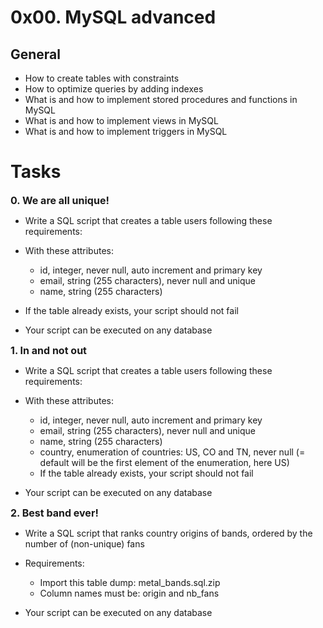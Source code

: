 # 0x00. MySQL advanced
## General
 * How to create tables with constraints
 * How to optimize queries by adding indexes
 * What is and how to implement stored procedures and functions in MySQL
 * What is and how to implement views in MySQL
 * What is and how to implement triggers in MySQL
# Tasks
 <font size=3> **0. We are all unique!** </font>
 * Write a SQL script that creates a table users following these requirements:

 * With these attributes:
   * id, integer, never null, auto increment and primary key
   * email, string (255 characters), never null and unique
   * name, string (255 characters)
 * If the table already exists, your script should not fail
 * Your script can be executed on any database

 <font size=3> **1. In and not out** </font>
 * Write a SQL script that creates a table users following these requirements:

 * With these attributes:
   * id, integer, never null, auto increment and primary key
   * email, string (255 characters), never null and unique
   * name, string (255 characters)
   * country, enumeration of countries: US, CO and TN, never null (= default will be the first element of the enumeration, here US)
   * If the table already exists, your script should not fail
 * Your script can be executed on any database

<font size=3> **2. Best band ever!** </font>
 * Write a SQL script that ranks country origins of bands, ordered by the number of (non-unique) fans
 * Requirements:

   * Import this table dump: metal_bands.sql.zip
   * Column names must be: origin and nb_fans
 * Your script can be executed on any database
